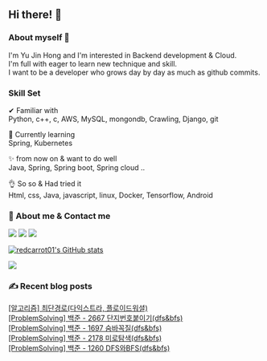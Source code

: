 

## Hi there! 👋


### About myself 🥕

I'm Yu Jin Hong and I'm interested in Backend development & Cloud.   
I'm full with eager to learn new technique and skill.   
I want to be a developer who grows day by day as much as github commits.   


### Skill Set 

✔ Familiar with  
Python, c++, c, AWS, MySQL, mongondb, Crawling, Django, git

🙌 Currently learning   
Spring, Kubernetes

✨ from now on & want to do well   
Java, Spring, Spring boot, Spring cloud ..

👌 So so & Had tried it  
Html, css, Java, javascript, linux, Docker, Tensorflow, Android


### 📧 About me & Contact me 

  <a href="https://velog.io/@redcarrot01"><img src="https://img.shields.io/badge/Tech%20Blog-11B48A?style=flat-square&logo=Vimeo&logoColor=white&link=https://velog.io/@redcarrot01"/></a>  <a href="https://www.linkedin.com/in/yujin-hong-b93454193"><image src="https://img.shields.io/badge/-LinkedIn-blue?style=flat-square&logo=Linkedin&logoColor=white&link=https://www.linkedin.com/in/yujin-hong-b93454193"/></a>  <a href="mailto:redccc9010@gmail.com"><img src="https://img.shields.io/badge/Gmail-d14836?style=flat-square&logo=Gmail&logoColor=white&link=viliketh1s98@naver.com"/></a> 


[![redcarrot01's GitHub stats](https://github-readme-stats.vercel.app/api?username=redcarrot01&count_private=true&show_icons=true&theme=omni)](https://github.com/anuraghazra/github-readme-stats)

<a href="https://hits.seeyoufarm.com"><img src="https://hits.seeyoufarm.com/api/count/incr/badge.svg?url=https%3A%2F%2Fgithub.com%2Fredcarrot01&count_bg=%2379C83D&title_bg=%23555555&icon=&icon_color=%23E7E7E7&title=hits&edge_flat=false"/></a>

### ✍ Recent blog posts 
[[알고리즘] 최단경로(다익스트라, 플로이드워셜)](https://velog.io/@redcarrot01/%EC%95%8C%EA%B3%A0%EB%A6%AC%EC%A6%98-%EC%B5%9C%EB%8B%A8%EA%B2%BD%EB%A1%9C%EB%8B%A4%EC%9D%B5%EC%8A%A4%ED%8A%B8%EB%9D%BC-%ED%94%8C%EB%A1%9C%EC%9D%B4%EB%93%9C%EC%9B%8C%EC%85%9C) <br>
[[ProblemSolving] 백준 - 2667 단지번호붙이기(dfs&bfs)](https://velog.io/@redcarrot01/ProblemSolving-%EB%B0%B1%EC%A4%80-2667-%EB%8B%A8%EC%A7%80%EB%B2%88%ED%98%B8%EB%B6%99%EC%9D%B4%EA%B8%B0dfsbfs) <br>
[[ProblemSolving] 백준 - 1697 숨바꼭질(dfs&bfs)](https://velog.io/@redcarrot01/ProblemSolving-%EB%B0%B1%EC%A4%80-1697-%EC%88%A8%EB%B0%94%EA%BC%AD%EC%A7%88dfsbfs) <br>
[[ProblemSolving] 백준 - 2178 미로탐색(dfs&bfs)](https://velog.io/@redcarrot01/ProblemSolving-%EB%B0%B1%EC%A4%80-2178-%EB%AF%B8%EB%A1%9C%ED%83%90%EC%83%89dfsbfs) <br>
[[ProblemSolving] 백준 - 1260 DFS와BFS(dfs&bfs)](https://velog.io/@redcarrot01/ProblemSolving-%EB%B0%B1%EC%A4%80-1260-DFS%EC%99%80-BFSdfsbfs) <br>
